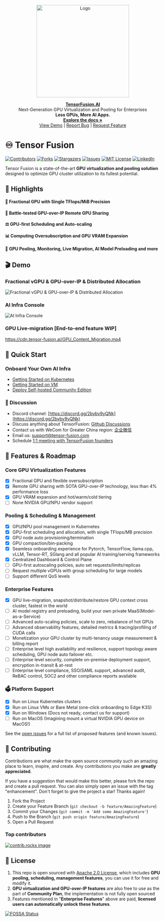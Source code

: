 <p align="center"><a href="javascript:void(0);" target="_blank" rel="noreferrer"><img width="300" src="https://cdn.tensor-fusion.ai/tensor-fusion.png" alt="Logo"></a></p>

<p align="center">
    <strong><a href="https://tensor-fusion.ai" target="_blank">TensorFusion.AI</a></strong><br/>Next-Generation GPU Virtualization and Pooling for Enterprises<br><b>Less GPUs, More AI Apps.</b>
    <br />
    <a href="https://tensor-fusion.ai/guide/overview"><strong>Explore the docs »</strong></a>
    <br />
    <a href="https://tensor-fusion.ai/guide/overview">View Demo</a>
    |
    <a href="https://github.com/NexusGPU/tensor-fusion/issues/new?labels=bug&template=bug-report---.md">Report Bug</a>
    |
    <a href="https://github.com/NexusGPU/tensor-fusion/issues/new?labels=enhancement&template=feature-request---.md">Request Feature</a>
  </p>


# ♾️ Tensor Fusion

[![Contributors][contributors-shield]][contributors-url]
[![Forks][forks-shield]][forks-url]
[![Stargazers][stars-shield]][stars-url]
[![Issues][issues-shield]][issues-url]
[![MIT License][license-shield]][license-url]
[![LinkedIn][linkedin-shield]][linkedin-url]

Tensor Fusion is a state-of-the-art **GPU virtualization and pooling solution** designed to optimize GPU cluster utilization to its fullest potential.

## 🌟 Highlights

#### 📐 Fractional GPU with Single TFlops/MiB Precision
#### 🔄 Battle-tested GPU-over-IP Remote GPU Sharing 
#### ⚖️ GPU-first Scheduling and Auto-scaling
#### 📊 Computing Oversubscription and GPU VRAM Expansion
#### 🛫 GPU Pooling, Monitoring, Live Migration, AI Model Preloading and more

## 🎬 Demo

### Fractional vGPU & GPU-over-IP & Distributed Allocation

![Fractional vGPU & GPU-over-IP & Distributed Allocation](https://cdn.tensor-fusion.ai//demo/overall-demo.gif)


### AI Infra Console

![AI Infra Console](https://cdn.tensor-fusion.ai//demo/ai-infra-console.gif)

### GPU Live-migration [End-to-end feature WIP]

https://cdn.tensor-fusion.ai/GPU_Content_Migration.mp4

## 🚀 Quick Start

### Onboard Your Own AI Infra

- [Getting Started on Kubernetes](https://tensor-fusion.ai/guide/deployment-k8s)
- [Getting Started on VM](https://tensor-fusion.ai/guide/deployment-vm)
- [Deploy Self-hosted Community Edition](https://tensor-fusion.ai/guide/self-host)

<!-- (TODO: Asciinema) -->

<!-- ### Playground

- Explore the demo account: [Demo Console - Working in progress](https://app.tensor-fusion.ai?hint=demo) -->

### 💬 Discussion

- Discord channel: [https://discord.gg/2bybv9yQNk](https://discord.gg/2bybv9yQNk)
- Discuss anything about TensorFusion: [Github Discussions](https://github.com/NexusGPU/tensor-fusion/discussions)
- Contact us with WeCom for Greater China region: [企业微信](https://work.weixin.qq.com/ca/cawcde42751d9f6a29) 
- Email us: [support@tensor-fusion.com](mailto:support@tensor-fusion.com)
- Schedule [1:1 meeting with TensorFusion founders](https://tensor-fusion.ai/book-demo)


## 🔮 Features & Roadmap

### Core GPU Virtualization Features

- [x] Fractional GPU and flexible oversubscription
- [x] Remote GPU sharing with SOTA GPU-over-IP technology, less than 4% performance loss
- [x] GPU VRAM expansion and hot/warm/cold tiering
- [ ] None NVIDIA GPU/NPU vendor support

### Pooling & Scheduling & Management

- [x] GPU/NPU pool management in Kubernetes
- [x] GPU-first scheduling and allocation, with single TFlops/MB precision
- [x] GPU node auto provisioning/termination
- [x] GPU compaction/bin-packing
- [x] Seamless onboarding experience for Pytorch, TensorFlow, llama.cpp, vLLM, Tensor-RT, SGlang and all popular AI training/serving frameworks
- [x] Centralized Dashboard & Control Plane
- [ ] GPU-first autoscaling policies, auto set requests/limits/replicas
- [ ] Request multiple vGPUs with group scheduling for large models
- [ ] Support different QoS levels

### Enterprise Features

- [x] GPU live-migration, snapshot/distribute/restore GPU context cross cluster, fastest in the world
- [ ] AI model registry and preloading, build your own private MaaS(Model-as-a-Service)
- [ ] Advanced auto-scaling policies, scale to zero, rebalance of hot GPUs
- [ ] Advanced observability features, detailed metrics & tracing/profiling of CUDA calls
- [ ] Monetization your GPU cluster by multi-tenancy usage measurement & billing report
- [ ] Enterprise level high availability and resilience, support topology aware scheduling, GPU node auto failover etc.
- [ ] Enterprise level security, complete on-premise deployment support, encryption in-transit & at-rest
- [ ] Enterprise level compliance, SSO/SAML support, advanced audit, ReBAC control, SOC2 and other compliance reports available

### 🗳️ Platform Support

- [x] Run on Linux Kubernetes clusters
- [x] Run on Linux VMs or Bare Metal (one-click onboarding to Edge K3S)
- [x] Run on Windows (Docs not ready, contact us for support)
- [ ] Run on MacOS (Imagining mount a virtual NVIDIA GPU device on MacOS!)

See the [open issues](https://github.com/NexusGPU/tensor-fusion/issues) for a full list of proposed features (and known issues).

## 🙏 Contributing

Contributions are what make the open source community such an amazing place to learn, inspire, and create. Any contributions you make are **greatly appreciated**.

If you have a suggestion that would make this better, please fork the repo and create a pull request. You can also simply open an issue with the tag "enhancement".
Don't forget to give the project a star! Thanks again!

1. Fork the Project
2. Create your Feature Branch (`git checkout -b feature/AmazingFeature`)
3. Commit your Changes (`git commit -m 'Add some AmazingFeature'`)
4. Push to the Branch (`git push origin feature/AmazingFeature`)
5. Open a Pull Request

### Top contributors

<a href="https://github.com/NexusGPU/tensor-fusion/graphs/contributors">
  <img src="https://contrib.rocks/image?repo=NexusGPU/tensor-fusion" alt="contrib.rocks image" />
</a>

<!-- LICENSE -->
## 🔷 License

1. This repo is open sourced with [Apache 2.0 License](./LICENSE), which includes **GPU pooling, scheduling, management features**, you can use it for free and modify it.
2. **GPU virtualization and GPU-over-IP features** are also free to use as the part of **Community Plan**, the implementation is not fully open sourced
3. Features mentioned in "**Enterprise Features**" above are paid, **licensed users can automatically unlock these features**.

[![FOSSA Status](https://app.fossa.com/api/projects/git%2Bgithub.com%2FNexusGPU%2Ftensor-fusion.svg?type=large&issueType=license)](https://app.fossa.com/projects/git%2Bgithub.com%2FNexusGPU%2Ftensor-fusion?ref=badge_large&issueType=license)

<!-- MARKDOWN LINKS & IMAGES -->
<!-- https://www.markdownguide.org/basic-syntax/#reference-style-links -->
[contributors-shield]: https://img.shields.io/github/contributors/NexusGPU/tensor-fusion.svg?style=for-the-badge
[contributors-url]: https://github.com/NexusGPU/tensor-fusion/graphs/contributors
[forks-shield]: https://img.shields.io/github/forks/NexusGPU/tensor-fusion.svg?style=for-the-badge
[forks-url]: https://github.com/NexusGPU/tensor-fusion/network/members
[stars-shield]: https://img.shields.io/github/stars/NexusGPU/tensor-fusion.svg?style=for-the-badge
[stars-url]: https://github.com/NexusGPU/tensor-fusion/stargazers
[issues-shield]: https://img.shields.io/github/issues/NexusGPU/tensor-fusion.svg?style=for-the-badge
[issues-url]: https://github.com/NexusGPU/tensor-fusion/issues
[license-shield]: https://img.shields.io/github/license/NexusGPU/tensor-fusion.svg?style=for-the-badge
[license-url]: https://github.com/NexusGPU/tensor-fusion/blob/master/LICENSE
[linkedin-shield]: https://img.shields.io/badge/-LinkedIn-black.svg?style=for-the-badge&logo=linkedin&colorB=555
[linkedin-url]: https://www.linkedin.com/company/tensor-fusion/about

